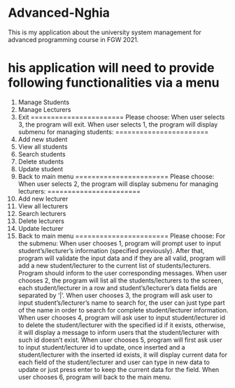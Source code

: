 # Advanced-Nghia
This is my application about the university system management for advanced programming course in FGW 2021.


his application will need to provide following functionalities via a menu
=======================
1.	Manage Students
2.	Manage Lecturers
3.	Exit
=======================
Please choose:
When user selects 3, the program will exit.
When user selects 1, the program will display submenu for managing students:
=======================
1.	Add new student
2.	View all students
3.	Search students
4.	Delete students
5.	Update student
6.	Back to main menu
=======================
Please choose:
When user selects 2, the program will display submenu for managing lecturers:
=======================
1.	Add new lecturer
2.	View all lecturers
3.	Search lecturers
4.	Delete lecturers
5.	Update lecturer
6.	Back to main menu
=======================
Please choose: 
For the submenu:
When user chooses 1, program will prompt user to input student’s/lecturer’s information (specified previously). After that, program will validate the input data and if they are all valid, program will add a new student/lecturer to the current list of students/lecturers. Program should inform to the user corresponding messages.
When user chooses 2, the program will list all the students/lecturers to the screen, each student/lecturer in a row and student’s/lecturer’s data fields are separated by ‘|’.
When user chooses 3, the program will ask user to input student’s/lecturer’s name to search for, the user can just type part of the name in order to search for complete student/lecturer information.
When user chooses 4, program will ask user to input student/lecturer id to delete the student/lecturer with the specified id if it exists, otherwise, it will display a message to inform users that the student/lecturer with such id doesn’t exist.
When user chooses 5, program will first ask user to input student/lecturer id to update, once inserted and a student/lecturer with the inserted id exists, it will display current data for each field of the student/lecturer and user can type in new data to update or just press enter to keep the current data for the field.
When user chooses 6, program will back to the main menu.



